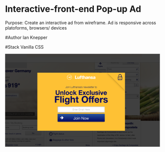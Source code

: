 # Interactive-front-end Pop-up Ad
Purpose: Create an interactive ad from wireframe.
Ad is responsive across platoforms, browsers/ devices

#Author
Ian Knepper

#Stack
Vanilla CSS


![Preview1](./assets/my-pop-up.png)
